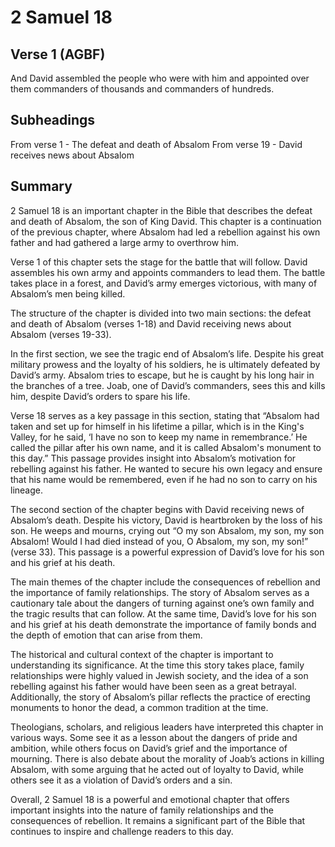 # 2 Samuel 18

## Verse 1 (AGBF)

And David assembled the people who were with him and appointed over them commanders of thousands and commanders of hundreds.

## Subheadings

From verse 1 - The defeat and death of Absalom
From verse 19 - David receives news about Absalom

## Summary

2 Samuel 18 is an important chapter in the Bible that describes the defeat and death of Absalom, the son of King David. This chapter is a continuation of the previous chapter, where Absalom had led a rebellion against his own father and had gathered a large army to overthrow him. 

Verse 1 of this chapter sets the stage for the battle that will follow. David assembles his own army and appoints commanders to lead them. The battle takes place in a forest, and David’s army emerges victorious, with many of Absalom’s men being killed.

The structure of the chapter is divided into two main sections: the defeat and death of Absalom (verses 1-18) and David receiving news about Absalom (verses 19-33).

In the first section, we see the tragic end of Absalom’s life. Despite his great military prowess and the loyalty of his soldiers, he is ultimately defeated by David’s army. Absalom tries to escape, but he is caught by his long hair in the branches of a tree. Joab, one of David’s commanders, sees this and kills him, despite David’s orders to spare his life.

Verse 18 serves as a key passage in this section, stating that “Absalom had taken and set up for himself in his lifetime a pillar, which is in the King's Valley, for he said, ‘I have no son to keep my name in remembrance.’ He called the pillar after his own name, and it is called Absalom's monument to this day.” This passage provides insight into Absalom’s motivation for rebelling against his father. He wanted to secure his own legacy and ensure that his name would be remembered, even if he had no son to carry on his lineage.

The second section of the chapter begins with David receiving news of Absalom’s death. Despite his victory, David is heartbroken by the loss of his son. He weeps and mourns, crying out “O my son Absalom, my son, my son Absalom! Would I had died instead of you, O Absalom, my son, my son!” (verse 33). This passage is a powerful expression of David’s love for his son and his grief at his death.

The main themes of the chapter include the consequences of rebellion and the importance of family relationships. The story of Absalom serves as a cautionary tale about the dangers of turning against one’s own family and the tragic results that can follow. At the same time, David’s love for his son and his grief at his death demonstrate the importance of family bonds and the depth of emotion that can arise from them.

The historical and cultural context of the chapter is important to understanding its significance. At the time this story takes place, family relationships were highly valued in Jewish society, and the idea of a son rebelling against his father would have been seen as a great betrayal. Additionally, the story of Absalom’s pillar reflects the practice of erecting monuments to honor the dead, a common tradition at the time.

Theologians, scholars, and religious leaders have interpreted this chapter in various ways. Some see it as a lesson about the dangers of pride and ambition, while others focus on David’s grief and the importance of mourning. There is also debate about the morality of Joab’s actions in killing Absalom, with some arguing that he acted out of loyalty to David, while others see it as a violation of David’s orders and a sin.

Overall, 2 Samuel 18 is a powerful and emotional chapter that offers important insights into the nature of family relationships and the consequences of rebellion. It remains a significant part of the Bible that continues to inspire and challenge readers to this day.